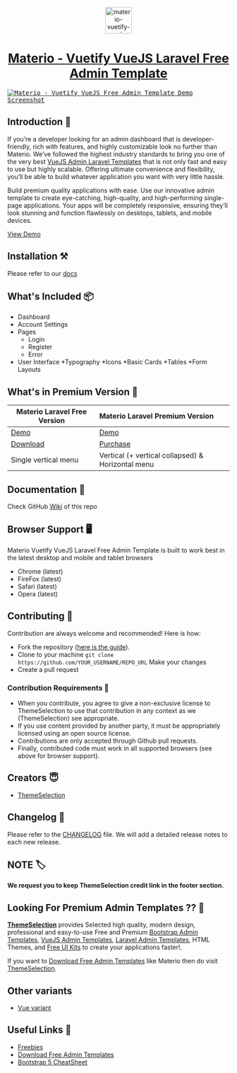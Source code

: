  <p align="center"></p>

<p align="center">
   <a href="https://themeselection.com/products/materio-free-vuetify-vuejs-laravel-admin-template/" target="_blank">
      <img src="https://github.com/themeselection/materio-vuetify-vuejs-laravel-admin-template-free/blob/main/resources/js/src/assets/images/logos/logo.svg" alt="materio-vuetify-vuejs-laravel-admin-template-free-logo" width="60px" height="auto">
   </a>
</p>

<h1 align="center">
   <a href="https://themeselection.com/products/materio-free-vuetify-vuejs-laravel-admin-template/" target="_blank" align="center">
      Materio - Vuetify VueJS Laravel Free Admin Template
   </a>
</h1>


<kbd>[![Materio - Vuetify VueJS Free Admin Template Demo Screenshot](https://user-images.githubusercontent.com/47495003/156503741-e01cf577-5083-4503-91c5-21a1132262f3.png)](https://themeselection.com/products/materio-free-vuetify-vuejs-laravel-admin-template/)</kbd>

## Introduction 🚀

If you’re a developer looking for an admin dashboard that is developer-friendly, rich with features, and highly customizable look no further than Materio. We’ve followed the highest industry standards to bring you one of the very best [VueJS Admin Laravel Templates](https://themeselection.com/products/category/laravel-admin-templates/) that is not only fast and easy to use but highly scalable. Offering ultimate convenience and flexibility, you’ll be able to build whatever application you want with very little hassle.

Build premium quality applications with ease. Use our innovative admin template to create eye-catching, high-quality, and high-performing single-page applications. Your apps will be completely responsive, ensuring they’ll look stunning and function flawlessly on desktops, tablets, and mobile devices.

[View Demo](https://demos.themeselection.com/materio-vuetify-vuejs-laravel-admin-template-free/demo/)

## Installation ⚒️

Please refer to our [docs](https://pixinvent.com/demo/vuexy-vuejs-admin-dashboard-template/documentation/guide/laravel-integration/installation.html)

## What's Included 📦

* Dashboard
* Account Settings
* Pages
  * Login
  * Register
  * Error
* User Interface
  *Typography
  *Icons
  *Basic Cards
  *Tables
  *Form Layouts

## What's in Premium Version 💎

| Materio Laravel Free Version        | Materio Laravel Premium Version       |
| ----------------------------------------------- | :------------------------------------------------ |
| [Demo](https://demos.themeselection.com/materio-vuetify-vuejs-laravel-admin-template-free/demo/) | [Demo]({product_landing_page_url})                |
| [Download](https://themeselection.com/products/materio-free-vuetify-vuejs-laravel-admin-template/)               | [Purchase](https://themeselection.com/products/materio-vuetify-vuejs-laravel-admin-template/)                 |
| Single vertical menu                            | Vertical (+ vertical collapsed) & Horizontal menu |

## Documentation 📜

Check GitHub [Wiki](https://github.com/themeselection/materio-vuetify-vuejs-laravel-admin-template-free/wiki) of this repo

## Browser Support 🖥️

Materio Vuetify VueJS Laravel Free Admin Template is built to work best in the latest desktop and mobile and tablet browsers

* Chrome (latest)
* FireFox (latest)
* Safari (latest)
* Opera (latest)

## Contributing 🦸

Contribution are always welcome and recommended! Here is how:

* Fork the repository ([here is the guide](https://docs.github.com/en/get-started/quickstart/fork-a-repo)).
* Clone to your machine `git clone https://github.com/YOUR_USERNAME/REPO_URL` Make your changes
* Create a pull request

### Contribution Requirements 🧰

* When you contribute, you agree to give a non-exclusive license to ThemeSelection to use that contribution in any context as we (ThemeSelection) see appropriate.
* If you use content provided by another party, it must be appropriately licensed using an open source license.
* Contributions are only accepted through Github pull requests.
* Finally, contributed code must work in all supported browsers (see above for browser support).

## Creators 😇

* [ThemeSelection](https://themeselection.com)

## Changelog 📆

Please refer to the [CHANGELOG](CHANGELOG.md) file. We will add a detailed release notes to each new release.

## NOTE 🏷️

**We request you to keep ThemeSelection credit link in the footer section.**

## Looking For Premium Admin Templates ?? 👀

**[ThemeSelection](https://themeselection.com/)** provides Selected high quality, modern design, professional and easy-to-use Free and Premium [Bootstrap Admin Templates](https://themeselection.com/products/category/bootstrap-admin-templates/), [VueJS Admin Templates](https://themeselection.com/products/category/vuejs-admin-templates/), [Laravel Admin Templates](https://themeselection.com/products/category/laravel-admin-templates/), HTML Themes, and [Free UI Kits](https://themeselection.com/products/category/free-ui-kits/) to create your applications faster!.

If you want to [Download Free Admin Templates](https://themeselection.com/products/category/download-free-admin-templates/) like Materio then do visit [ThemeSelection](https://themeselection.com/).

## Other variants

* [Vue variant](https://themeselection.com/products/materio-free-vuetify-vuejs-admin-template/)

## Useful Links 🎁

* [Freebies](https://themeselection.com/products/category/download-free-admin-templates/)
* [Download Free Admin Templates](https://themeselection.com/products/category/download-free-admin-templates/)
* [Bootstrap 5 CheatSheet](https://bootstrap-cheatsheet.themeselection.com/)
